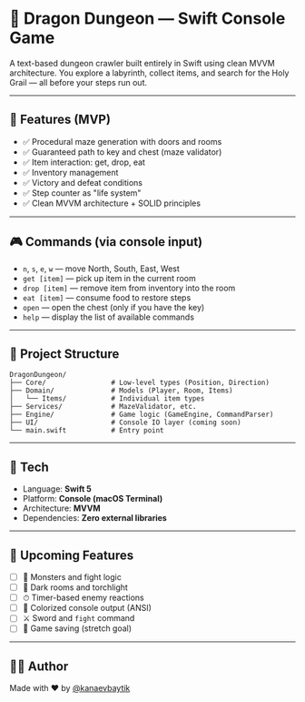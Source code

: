 # 🐉 Dragon Dungeon — Swift Console Game

A text-based dungeon crawler built entirely in Swift using clean MVVM architecture. You explore a labyrinth, collect items, and search for the Holy Grail — all before your steps run out.

---

## 🚀 Features (MVP)

* ✅ Procedural maze generation with doors and rooms
* ✅ Guaranteed path to key and chest (maze validator)
* ✅ Item interaction: get, drop, eat
* ✅ Inventory management
* ✅ Victory and defeat conditions
* ✅ Step counter as "life system"
* ✅ Clean MVVM architecture + SOLID principles

---

## 🎮 Commands (via console input)

* `n`, `s`, `e`, `w` — move North, South, East, West
* `get [item]` — pick up item in the current room
* `drop [item]` — remove item from inventory into the room
* `eat [item]` — consume food to restore steps
* `open` — open the chest (only if you have the key)
* `help` — display the list of available commands

---

## 📂 Project Structure

```
DragonDungeon/
├── Core/                # Low-level types (Position, Direction)
├── Domain/              # Models (Player, Room, Items)
│   └── Items/           # Individual item types
├── Services/            # MazeValidator, etc.
├── Engine/              # Game logic (GameEngine, CommandParser)
├── UI/                  # Console IO layer (coming soon)
└── main.swift           # Entry point
```

---

## 🔧 Tech

* Language: **Swift 5**
* Platform: **Console (macOS Terminal)**
* Architecture: **MVVM**
* Dependencies: **Zero external libraries**

---

## 📌 Upcoming Features

* [ ] 🧟 Monsters and fight logic
* [ ] 🔦 Dark rooms and torchlight
* [ ] ⏱ Timer-based enemy reactions
* [ ] 🎨 Colorized console output (ANSI)
* [ ] ⚔️ Sword and `fight` command
* [ ] 💾 Game saving (stretch goal)

---

## 👨‍💻 Author

Made with ❤️ by [@kanaevbaytik](https://github.com/kanaevbaytik)
